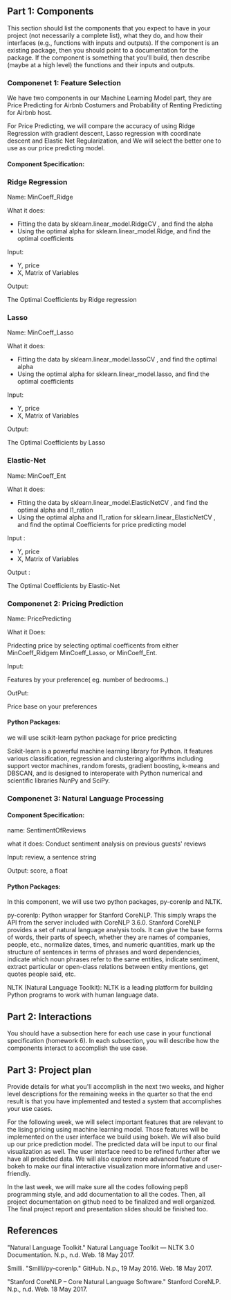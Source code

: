 ## Part 1: Components
This section should list the components that you expect to have in your project (not necessarily a complete list), what they do, and how their interfaces (e.g., functions with inputs and outputs). If the component is an existing package, then you should point to a documentation for the package. If the component is something that you'll build, then describe (maybe at a high level) the functions and their inputs and outputs.


### Componenet 1: Feature Selection
We have two components in our Machine Learning Model part, they are Price Predicting for Airbnb Costumers and Probability of Renting Predicting for Airbnb host. 

For Price Predicting, we will compare the accuracy of using Ridge Regression with gradient descent, Lasso regression with coordinate descent and Elastic Net Regularization, and We will select the better one to use as our price predicting model. 

#### Component Specification:
### Ridge Regression 
Name: MinCoeff_Ridge

What it does:  

- Fitting the data by sklearn.linear_model.RidgeCV , and find the alpha 
- Using the optimal alpha for sklearn.linear_model.Ridge, and find the optimal coefficients 

Input: 

- Y, price 
- X, Matrix of Variables

Output: 

The Optimal Coefficients by Ridge regression 

### Lasso 
Name: MinCoeff_Lasso

What it does:  

- Fitting the data by sklearn.linear_model.lassoCV , and find the optimal alpha 
- Using the optimal alpha for sklearn.linear_model.lasso, and find the optimal coefficients 

Input:

- Y, price 
- X, Matrix of Variables

Output: 

The Optimal Coefficients by Lasso 

### Elastic-Net 

Name: MinCoeff_Ent

What it does:  

- Fitting the data by sklearn.linear_model.ElasticNetCV , and find the optimal alpha and l1_ration 
- Using the optimal alpha and l1_ration for sklearn.linear_ElasticNetCV , and find the optimal Coefficients for price predicting model 

Input :

- Y, price 
- X, Matrix of Variables

Output : 

The Optimal Coefficients by Elastic-Net

### Componenet 2: Pricing Prediction

Name: PricePredicting

What it Does: 

Pridecting price by selecting optimal coefficents from either MinCoeff_Ridgem MinCoeff_Lasso, or MinCoeff_Ent. 

Input: 

Features by your preference( eg. number of bedrooms..)

OutPut:

Price base on your preferences


#### Python Packages:

we will use scikit-learn python package for price predicting

Scikit-learn is a powerful machine learning library for Python. It features various classification, regression and clustering algorithms including support vector machines, random forests, gradient boosting, k-means and DBSCAN, and is designed to interoperate with Python numerical and scientific libraries NunPy and SciPy. 


### Componenet 3: Natural Language Processing

#### Component Specification:

name: SentimentOfReviews

what it does: Conduct sentiment analysis on previous guests' reviews

Input: review, a sentence string

Output: score, a float

#### Python Packages:

In this component, we will use two python packages, py-corenlp and NLTK.

py-corenlp: Python wrapper for Stanford CoreNLP. This simply wraps the API from the server included with CoreNLP 3.6.0. Stanford CoreNLP provides a set of natural language analysis tools. It can give the base forms of words, their parts of speech, whether they are names of companies, people, etc., normalize dates, times, and numeric quantities, mark up the structure of sentences in terms of phrases and word dependencies, indicate which noun phrases refer to the same entities, indicate sentiment, extract particular or open-class relations between entity mentions, get quotes people said, etc.

NLTK (Natural Language Toolkit): NLTK is a leading platform for building Python programs to work with human language data.





## Part 2: Interactions
You should have a subsection here for each use case in your functional specification (homework 6). In each subsection, you will describe how the components interact to accomplish the use case.






## Part 3: Project plan
Provide details for what you'll accomplish in the next two weeks, and higher level descriptions for the remaining weeks in the quarter so that the end result is that you have implemented and tested a system that accomplishes your use cases.

For the following week, we will select important features that are relevant to the lising pricing using machine learning model. Those features will be implemented on the user interface we build using bokeh. We will also build up our price prediction model. The predicted data will be input to our final visualization as well. The user interface need to be refined further after we have all predicted data. We will also explore more advanced feature of bokeh to make our final interactive visualization more informative and user-friendly.

In the last week, we will make sure all the codes following pep8 programming style, and add documentation to all the codes. Then, all project documentation on github need to be finalized and well organized. The final project report and presentation slides should be finished too.




## References
"Natural Language Toolkit." Natural Language Toolkit — NLTK 3.0 Documentation. N.p., n.d. Web. 18 May 2017.

Smilli. "Smilli/py-corenlp." GitHub. N.p., 19 May 2016. Web. 18 May 2017.

"Stanford CoreNLP – Core Natural Language Software." Stanford CoreNLP. N.p., n.d. Web. 18 May 2017.
